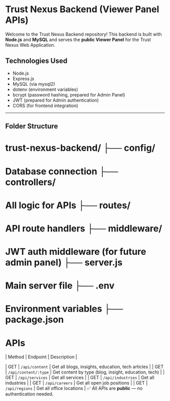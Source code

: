 # Trust Nexus Backend (Viewer Panel APIs)

Welcome to the Trust Nexus Backend repository! 
This backend is built with **Node.js** and **MySQL** and serves the **public Viewer Panel** for the Trust Nexus Web Application.

##  Technologies Used
- Node.js
- Express.js
- MySQL (via mysql2)
- dotenv (environment variables)
- bcrypt (password hashing, prepared for Admin Panel)
- JWT (prepared for Admin authentication)
- CORS (for frontend integration)

---

##  Folder Structure
# trust-nexus-backend/ ├── config/ 
# Database connection ├── controllers/ 
# All logic for APIs ├── routes/ 
# API route handlers ├── middleware/ 
# JWT auth middleware (for future admin panel) ├── server.js 
# Main server file ├── .env 
# Environment variables ├── package.json


# APIs
| Method | Endpoint | Description |

| GET | `/api/content` | Get all blogs, insights, education, tech articles |
| GET | `/api/content/:type` | Get content by type (blog, insight, education, tech) |
| GET | `/api/services` | Get all services |
| GET | `/api/industries` | Get all industries |
| GET | `/api/careers` | Get all open job positions |
| GET | `/api/regions` | Get all office locations |
✅ All APIs are **public** — no authentication needed.
